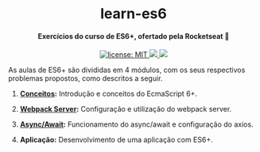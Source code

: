 <h1 align="center">
  learn-es6
</h1>

<h4 align="center">
 Exercícios do curso de ES6+, ofertado pela Rocketseat 🚀
</h4>

<p align="center">
  <a href="https://github.com/marismarcosta/starter-es6/blob/master/LICENSE" target="_blank">
    <img alt="license: MIT" src="https://img.shields.io/badge/license-MIT-yellow.svg" />
  </a>
  <a href="https://github.com/marismarcosta">
    <img src="https://img.shields.io/badge/github-marismarcosta-7159C1?logo=GitHub"/>
  </a>
  <a href="https://www.linkedin.com/in/marismarcosta/">
    <img src="https://img.shields.io/badge/linkedin-marismarcosta-blue?logo=linkedin"/>
  </a>
</p>

As aulas de ES6+ são divididas em 4 módulos, com os seus respectivos problemas propostos, como descritos a seguir.

1. __[Conceitos][desafio1]:__ Introdução e conceitos do EcmaScript 6+.
  
2. __[Webpack Server][desafio2]:__ Configuração e utilização do webpack server. 

3. __[Async/Await][desafio3]:__ Funcionamento do async/await e configuração do axios.

4. __Aplicação:__ Desenvolvimento de uma aplicação com ES6+.


[rocket]: https://rocketseat.com.br
[desafio1]: https://xesque.rocketseat.dev/platform/1566499229316.pdf
[desafio2]: https://xesque.rocketseat.dev/platform/1566499288140.pdf
[desafio3]: https://xesque.rocketseat.dev/platform/1566499323808.pdf
